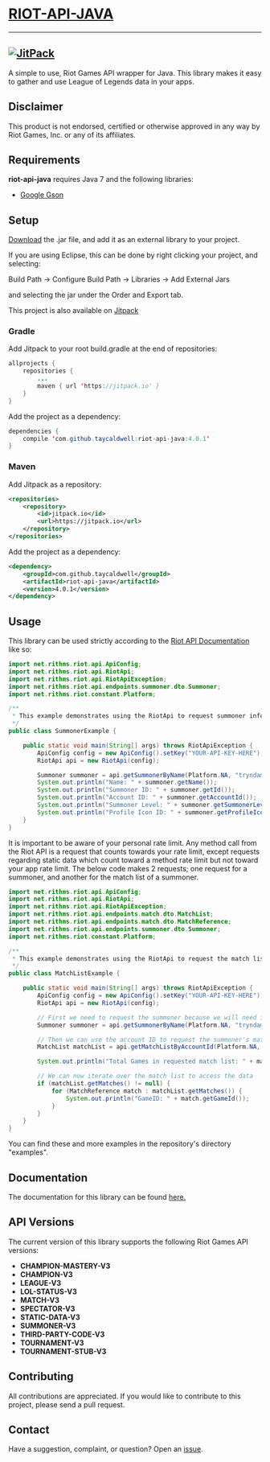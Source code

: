 # [RIOT-API-JAVA](http://taycaldwell.com/riot-api-java/)
----------
[![JitPack](https://img.shields.io/github/tag/rithms/riot-api-java.svg?label=maven)](https://jitpack.io/#taycaldwell/riot-api-java/4.0.1)
----------

A simple to use, Riot Games API wrapper for Java.
This library makes it easy to gather and use League of Legends data in your apps.

## Disclaimer
This product is not endorsed, certified or otherwise approved in any way by Riot Games, Inc. or any of its affiliates.

## Requirements

**riot-api-java** requires Java 7 and the following libraries:
- [Google Gson](https://code.google.com/p/google-gson/)

## Setup

[Download](https://github.com/taycaldwell/riot-api-java/releases) the .jar file, and add it as an external library to your project.

If you are using Eclipse, this can be done by right clicking your project, and selecting:

Build Path -> Configure Build Path -> Libraries -> Add External Jars

and selecting the jar under the Order and Export tab.

This project is also available on [Jitpack](https://jitpack.io/#rithms/riot-api-java/4.0.1)

### Gradle

Add Jitpack to your root build.gradle at the end of repositories:

```java
allprojects {
	repositories {
		...
		maven { url 'https://jitpack.io' }
	}
}
```

Add the project as a dependency:

```java
dependencies {
	compile 'com.github.taycaldwell:riot-api-java:4.0.1'
}
```

### Maven

Add Jitpack as a repository:

```xml
<repositories>
	<repository>
	    <id>jitpack.io</id>
	    <url>https://jitpack.io</url>
	</repository>
</repositories>
```

Add the project as a dependency:

```xml
<dependency>
    <groupId>com.github.taycaldwell</groupId>
    <artifactId>riot-api-java</artifactId>
    <version>4.0.1</version>
</dependency>
```

## Usage

This library can be used strictly according to the [Riot API Documentation](https://developer.riotgames.com/api/methods) like so:

```java
import net.rithms.riot.api.ApiConfig;
import net.rithms.riot.api.RiotApi;
import net.rithms.riot.api.RiotApiException;
import net.rithms.riot.api.endpoints.summoner.dto.Summoner;
import net.rithms.riot.constant.Platform;

/**
 * This example demonstrates using the RiotApi to request summoner information for a given summoner name
 */
public class SummonerExample {

	public static void main(String[] args) throws RiotApiException {
		ApiConfig config = new ApiConfig().setKey("YOUR-API-KEY-HERE");
		RiotApi api = new RiotApi(config);

		Summoner summoner = api.getSummonerByName(Platform.NA, "tryndamere");
		System.out.println("Name: " + summoner.getName());
		System.out.println("Summoner ID: " + summoner.getId());
		System.out.println("Account ID: " + summoner.getAccountId());
		System.out.println("Summoner Level: " + summoner.getSummonerLevel());
		System.out.println("Profile Icon ID: " + summoner.getProfileIconId());
	}
}
```

It is important to be aware of your personal rate limit. Any method call from the Riot API is a request that counts towards your rate limit, except requests regarding static data which count toward a method rate limit but not toward your app rate limit. The below code makes 2 requests; one request for a summoner, and another for the match list of a summoner.

```java
import net.rithms.riot.api.ApiConfig;
import net.rithms.riot.api.RiotApi;
import net.rithms.riot.api.RiotApiException;
import net.rithms.riot.api.endpoints.match.dto.MatchList;
import net.rithms.riot.api.endpoints.match.dto.MatchReference;
import net.rithms.riot.api.endpoints.summoner.dto.Summoner;
import net.rithms.riot.constant.Platform;

/**
 * This example demonstrates using the RiotApi to request the match list for a given summoner name and iterating over the match list
 */
public class MatchListExample {

	public static void main(String[] args) throws RiotApiException {
		ApiConfig config = new ApiConfig().setKey("YOUR-API-KEY-HERE");
		RiotApi api = new RiotApi(config);

		// First we need to request the summoner because we will need it's account ID
		Summoner summoner = api.getSummonerByName(Platform.NA, "tryndamere");

		// Then we can use the account ID to request the summoner's match list
		MatchList matchList = api.getMatchListByAccountId(Platform.NA, summoner.getAccountId());

		System.out.println("Total Games in requested match list: " + matchList.getTotalGames());

		// We can now iterate over the match list to access the data
		if (matchList.getMatches() != null) {
			for (MatchReference match : matchList.getMatches()) {
				System.out.println("GameID: " + match.getGameId());
			}
		}
	}
}
```

You can find these and more examples in the repository's directory "examples".

## Documentation
The documentation for this library can be found [here.](http://taycaldwell.com/riot-api-java/doc/)

## API Versions
The current version of this library supports the following Riot Games API versions:
- **CHAMPION-MASTERY-V3**
- **CHAMPION-V3**
- **LEAGUE-V3**
- **LOL-STATUS-V3**
- **MATCH-V3**
- **SPECTATOR-V3**
- **STATIC-DATA-V3**
- **SUMMONER-V3**
- **THIRD-PARTY-CODE-V3**
- **TOURNAMENT-V3**
- **TOURNAMENT-STUB-V3**

## Contributing
All contributions are appreciated.
If you would like to contribute to this project, please send a pull request.

## Contact
Have a suggestion, complaint, or question? Open an [issue](https://github.com/taycaldwell/riot-api-java/issues).

